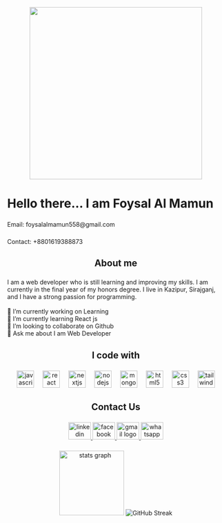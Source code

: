 <div align="center">
  <img height="400" src="https://camo.githubusercontent.com/b98d7c25f536e50f9193210f977118c1101c56c617462b48dc3f77b310428659/68747470733a2f2f692e6962622e636f2e636f6d2f566d4a474378392f556e7469746c65642d64657369676e2e6a7067"  />
</div>

###

<h1 align="left">Hello there... I am Foysal Al Mamun</h1>

###

<p align="left">Email: foysalalmamun558@gmail.com</p>

###

<p align="left">Contact: +8801619388873</p>

###

<h2 align="center">About me</h2>

###

<p align="left">I am a web developer who is still learning and improving my skills. I am currently in the final year of my honors degree. I live in Kazipur, Sirajganj, and I have a strong passion for programming.<br><br>🔭 I’m currently working on Learning<br>🌱 I’m currently learning React js<br>👯 I’m looking to collaborate on Github<br>💬 Ask me about I am Web Developer</p>

###

<h2 align="center">I code with</h2>

###

<div align="center">
  <img src="https://cdn.jsdelivr.net/gh/devicons/devicon/icons/javascript/javascript-original.svg" height="40" alt="javascript logo"  />
  <img width="12" />
  <img src="https://cdn.jsdelivr.net/gh/devicons/devicon/icons/react/react-original.svg" height="40" alt="react logo"  />
  <img width="12" />
  <img src="https://cdn.jsdelivr.net/gh/devicons/devicon/icons/nextjs/nextjs-original.svg" height="40" alt="nextjs logo"  />
  <img width="12" />
  <img src="https://cdn.jsdelivr.net/gh/devicons/devicon/icons/nodejs/nodejs-original.svg" height="40" alt="nodejs logo"  />
  <img width="12" />
  <img src="https://cdn.jsdelivr.net/gh/devicons/devicon/icons/mongodb/mongodb-original.svg" height="40" alt="mongodb logo"  />
  <img width="12" />
  <img src="https://cdn.jsdelivr.net/gh/devicons/devicon/icons/html5/html5-original.svg" height="40" alt="html5 logo"  />
  <img width="12" />
  <img src="https://cdn.jsdelivr.net/gh/devicons/devicon/icons/css3/css3-original.svg" height="40" alt="css3 logo"  />
  <img width="12" />
  <img src="https://cdn.jsdelivr.net/gh/devicons/devicon/icons/tailwindcss/tailwindcss-original-wordmark.svg" height="40" alt="tailwindcss logo"  />
</div>

###

<h2 align="center">Contact Us</h2>

###

<div align="center">
  <a href="https://www.linkedin.com/in/md-foysal-al-mamun/" target="_blank">
    <img src="https://raw.githubusercontent.com/maurodesouza/profile-readme-generator/master/src/assets/icons/social/linkedin/default.svg" width="52" height="40" alt="linkedin logo"  />
  </a>
  <a href="https://www.facebook.com/fs.foysalst" target="_blank">
    <img src="https://raw.githubusercontent.com/maurodesouza/profile-readme-generator/master/src/assets/icons/social/facebook/default.svg" width="52" height="40" alt="facebook logo"  />
  </a>
  <a href="foysalalmamun558@gmail.com" target="_blank">
    <img src="https://raw.githubusercontent.com/maurodesouza/profile-readme-generator/master/src/assets/icons/social/gmail/default.svg" width="52" height="40" alt="gmail logo"  />
  </a>
  <a href="+8801619388873" target="_blank">
    <img src="https://raw.githubusercontent.com/maurodesouza/profile-readme-generator/master/src/assets/icons/social/whatsapp/default.svg" width="52" height="40" alt="whatsapp logo"  />
  </a>
</div>

###

<div align="center">
  <img src="https://github-readme-stats.vercel.app/api?username=09mehed&hide_title=false&hide_rank=false&show_icons=true&include_all_commits=true&count_private=true&disable_animations=false&theme=dracula&locale=en&hide_border=false&order=1" height="150" alt="stats graph"  />
  <img src="https://git-hub-streak-stats.vercel.app?user=o9mehed&theme=dark" alt="GitHub Streak">
</div>



